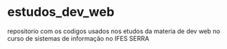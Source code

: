 # estudos_dev_web
repositorio com os codigos usados nos etudos da materia de dev web no curso de sistemas de informação no IFES SERRA
